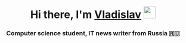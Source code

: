 <h1 align="center">Hi there, I'm <a href="https://daniilshat.ru/" target="_blank">Vladislav</a> 
<img src="https://github.com/blackcater/blackcater/raw/main/images/Hi.gif" height="32"/></h1>
<h3 align="center">Computer science student, IT news writer from Russia 🇷🇺</h3>
